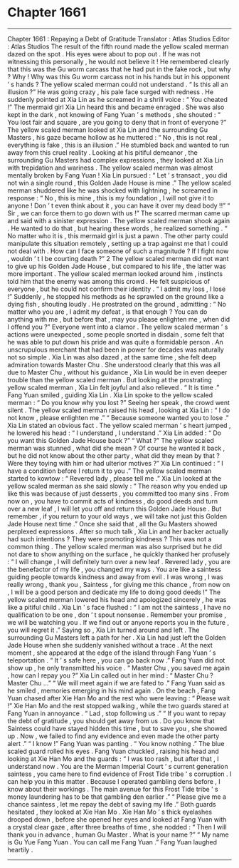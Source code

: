 
# Chapter 1661


---

Chapter 1661 : Repaying a Debt of Gratitude
Translator :
Atlas Studios
Editor :
Atlas Studios
The result of the fifth round made the yellow scaled merman dazed on the spot .
His eyes were about to pop out .
If he was not witnessing this personally , he would not believe it !
He remembered clearly that this was the Gu worm carcass that he had put in the fake rock , but why ? Why !
Why was this Gu worm carcass not in his hands but in his opponent ’ s hands ?
The yellow scaled merman could not understand .
“ Is this all an illusion ?” He was going crazy , his pale face surged with redness .
He suddenly pointed at Xia Lin as he screamed in a shrill voice : “ You cheated !”
The mermaid girl Xia Lin heard this and became enraged .
She was also kept in the dark , not knowing of Fang Yuan ’ s methods , she shouted : “ You lost fair and square , are you going to deny that in front of everyone ?”
The yellow scaled merman looked at Xia Lin and the surrounding Gu Masters , his gaze became hollow as he muttered : “ No , this is not real , everything is fake , this is an illusion .”
He stumbled back and wanted to run away from this cruel reality .
Looking at his pitiful demeanor , the surrounding Gu Masters had complex expressions , they looked at Xia Lin with trepidation and wariness .
The yellow scaled merman was almost mentally broken by Fang Yuan !
Xia Lin pursued : “ Let ’ s transact , you did not win a single round , this Golden Jade House is mine .”
The yellow scaled merman shuddered like he was shocked with lightning , he screamed in response : “ No , this is mine , this is my foundation , I will not give it to anyone ! Don ’ t even think about it , you can have it over my dead body !!”
“ Sir , we can force them to go down with us !” The scarred merman came up and said with a sinister expression .
The yellow scaled merman shook again .
He wanted to do that , but hearing these words , he realized something .
“ No matter who it is , this mermaid girl is just a pawn . The other party could manipulate this situation remotely , setting up a trap against me that I could not deal with . How can I face someone of such a magnitude ? If I fight now , wouldn ’ t I be courting death ?”
2
The yellow scaled merman did not want to give up his Golden Jade House , but compared to his life , the latter was more important .
The yellow scaled merman looked around him , instincts told him that the enemy was among this crowd .
He felt suspicious of everyone , but he could not confirm their identity .
“ I admit my loss , I lose !” Suddenly , he stopped his methods as he sprawled on the ground like a dying fish , shouting loudly .
He prostrated on the ground , admitting : “ No matter who you are , I admit my defeat , is that enough ? You can do anything with me , but before that , may you please enlighten me , when did I offend you ?”
Everyone went into a clamor .
The yellow scaled merman ’ s actions were unexpected , some people snorted in disdain , some felt that he was able to put down his pride and was quite a formidable person .
An unscrupulous merchant that had been in power for decades was naturally not so simple .
Xia Lin was also dazed , at the same time , she felt deep admiration towards Master Chu .
She understood clearly that this was all due to Master Chu , without his guidance , Xia Lin would be in even deeper trouble than the yellow scaled merman . But looking at the prostrating yellow scaled merman , Xia Lin felt joyful and also relieved .
“ It is time .” Fang Yuan smiled , guiding Xia Lin .
Xia Lin spoke to the yellow scaled merman : “ Do you know why you lost ?”
Seeing her speak , the crowd went silent .
The yellow scaled merman raised his head , looking at Xia Lin : “ I do not know , please enlighten me .”
“ Because someone wanted you to lose .” Xia Lin stated an obvious fact .
The yellow scaled merman ’ s heart jumped , he lowered his head : “ I understand , I understand .”
Xia Lin added : “ Do you want this Golden Jade House back ?”
“ What ?” The yellow scaled merman was stunned , what did she mean ? Of course he wanted it back , but he did not know about the other party , what did they mean by that ? Were they toying with him or had ulterior motives ?”
Xia Lin continued : “ I have a condition before I return it to you .”
The yellow scaled merman started to kowtow : “ Revered lady , please tell me .”
Xia Lin looked at the yellow scaled merman as she said slowly : “ The reason why you ended up like this was because of just desserts , you committed too many sins . From now on , you have to commit acts of kindness , do good deeds and turn over a new leaf , I will let you off and return this Golden Jade House . But remember , if you return to your old ways , we will take not just this Golden Jade House next time .”
Once she said that , all the Gu Masters showed perplexed expressions .
After so much talk , Xia Lin and her backer actually had such intentions ?
They were promoting kindness ?
This was not a common thing .
The yellow scaled merman was also surprised but he did not dare to show anything on the surface , he quickly thanked her profusely : “ I will change , I will definitely turn over a new leaf . Revered lady , you are the benefactor of my life , you changed my ways . You are like a saintess guiding people towards kindness and away from evil . I was wrong , I was really wrong , thank you , Saintess , for giving me this chance , from now on , I will be a good person and dedicate my life to doing good deeds !”
The yellow scaled merman lowered his head and apologized sincerely , he was like a pitiful child .
Xia Lin ’ s face flushed : “ I am not the saintess , I have no qualification to be one , don ’ t spout nonsense . Remember your promise , we will be watching you . If we find out or anyone reports you in the future , you will regret it .”
Saying so , Xia Lin turned around and left .
The surrounding Gu Masters left a path for her .
Xia Lin had just left the Golden Jade House when she suddenly vanished without a trace .
At the next moment , she appeared at the edge of the island through Fang Yuan ’ s teleportation .
“ It ’ s safe here , you can go back now .” Fang Yuan did not show up , he only transmitted his voice .
“ Master Chu , you saved me again , how can I repay you ?” Xia Lin called out in her mind : “ Master Chu ? Master Chu …”
“ We will meet again if we are fated to .” Fang Yuan said as he smiled , memories emerging in his mind again .
On the beach , Fang Yuan chased after Xie Han Mo and the rest who were leaving : “ Please wait !”
Xie Han Mo and the rest stopped walking , while the two guards stared at Fang Yuan in annoyance .
“ Lad , stop following us .”
“ If you want to repay the debt of gratitude , you should get away from us . Do you know that Saintess could have stayed hidden this time , but to save you , she showed up . Now , we failed to find any evidence and even made the other party alert .”
“ I know !” Fang Yuan was panting .
“ You know nothing .” The blue scaled guard rolled his eyes .
Fang Yuan chuckled , raising his head and looking at Xie Han Mo and the guards : “ I was too rash , but after that , I understand now . You are the Merman Imperial Court ’ s current generation saintess , you came here to find evidence of Frost Tide tribe ’ s corruption . I can help you in this matter . Because I operated gambling dens before , I know about their workings . The main avenue for this Frost Tide tribe ’ s money laundering has to be that gambling den earlier .”
“ Please give me a chance saintess , let me repay the debt of saving my life .”
Both guards hesitated , they looked at Xie Han Mo .
Xie Han Mo ’ s thick eyelashes drooped down , before she opened her eyes and looked at Fang Yuan with a crystal clear gaze , after three breaths of time , she nodded : “ Then I will thank you in advance , human Gu Master . What is your name ?”
“ My name is Gu Yue Fang Yuan . You can call me Fang Yuan .” Fang Yuan laughed heartily .

---


